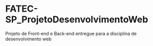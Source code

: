 # FATEC-SP_ProjetoDesenvolvimentoWeb
Projeto de Front-end e Back-end  entregue para a disciplina de desenvolvimento web
